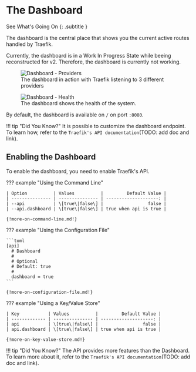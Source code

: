 # The Dashboard

See What's Going On
{: .subtitle }

The dashboard is the central place that shows you the current active routes handled by Traefik. 

<aside class="notice">
   Currently, the dashboard is in a Work In Progress State while beeing reconstructed for v2. 
   Therefore, the dashboard is currently not working.
</aside>

<figure>
   <img src="../../assets/img/dashboard-main.png" alt="Dashboard - Providers" />
   <figcaption>The dashboard in action with Traefik listening to 3 different providers</figcaption>
</figure>

<figure>
   <img src="../../assets/img/dashboard-health.png" alt="Dashboard - Health" />
   <figcaption>The dashboard shows the health of the system.</figcaption>
</figure>

By default, the dashboard is available on `/` on port `:8080`.

!!! tip "Did You Know?"
    It is possible to customize the dashboard endpoint. 
    To learn how, refer to the `Traefik's API documentation`(TODO: add doc and link).
    
## Enabling the Dashboard

To enable the dashboard, you need to enable Traefik's API.

??? example "Using the Command Line"

    | Option          | Values          |         Default Value |
    | --------------- | --------------- | --------------------: |
    | --api           | \[true\|false\] |                 false |
    | --api.dashboard | \[true\|false\] | true when api is true |
    
    {!more-on-command-line.md!}

??? example "Using the Configuration File"

    ```toml
    [api] 
      # Dashboard
      #
      # Optional
      # Default: true
      #
      dashboard = true
    ```
    
    {!more-on-configuration-file.md!}

??? example "Using a Key/Value Store"

    | Key           | Values          |         Default Value |
    | ------------- | --------------- | --------------------: |
    | api           | \[true\|false\] |                 false |
    | api.dashboard | \[true\|false\] | true when api is true |
    
    {!more-on-key-value-store.md!}
    
!!! tip "Did You Know?"
    The API provides more features than the Dashboard. 
    To learn more about it, refer to the `Traefik's API documentation`(TODO: add doc and link).
